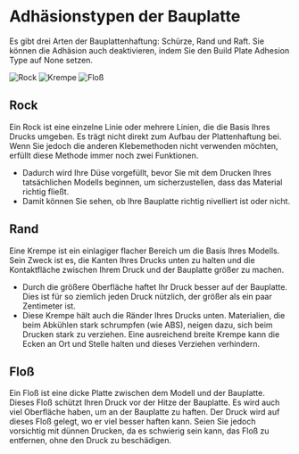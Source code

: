 Adhäsionstypen der Bauplatte
====
Es gibt drei Arten der Bauplattenhaftung: Schürze, Rand und Raft. Sie können die Adhäsion auch deaktivieren, indem Sie den Build Plate Adhesion Type auf None setzen.

![Rock](../images/adhesion_type_skirt.png)
![Krempe](../images/adhesion_type_brim.png)
![Floß](../images/adhesion_type_raft.png)

Rock
----
Ein Rock ist eine einzelne Linie oder mehrere Linien, die die Basis Ihres Drucks umgeben. Es trägt nicht direkt zum Aufbau der Plattenhaftung bei. Wenn Sie jedoch die anderen Klebemethoden nicht verwenden möchten, erfüllt diese Methode immer noch zwei Funktionen.
* Dadurch wird Ihre Düse vorgefüllt, bevor Sie mit dem Drucken Ihres tatsächlichen Modells beginnen, um sicherzustellen, dass das Material richtig fließt.
* Damit können Sie sehen, ob Ihre Bauplatte richtig nivelliert ist oder nicht.

Rand
----
Eine Krempe ist ein einlagiger flacher Bereich um die Basis Ihres Modells. Sein Zweck ist es, die Kanten Ihres Drucks unten zu halten und die Kontaktfläche zwischen Ihrem Druck und der Bauplatte größer zu machen.
* Durch die größere Oberfläche haftet Ihr Druck besser auf der Bauplatte. Dies ist für so ziemlich jeden Druck nützlich, der größer als ein paar Zentimeter ist.
* Diese Krempe hält auch die Ränder Ihres Drucks unten. Materialien, die beim Abkühlen stark schrumpfen (wie ABS), neigen dazu, sich beim Drucken stark zu verziehen. Eine ausreichend breite Krempe kann die Ecken an Ort und Stelle halten und dieses Verziehen verhindern.

Floß
----
Ein Floß ist eine dicke Platte zwischen dem Modell und der Bauplatte. Dieses Floß schützt Ihren Druck vor der Hitze der Bauplatte. Es wird auch viel Oberfläche haben, um an der Bauplatte zu haften. Der Druck wird auf dieses Floß gelegt, wo er viel besser haften kann. Seien Sie jedoch vorsichtig mit dünnen Drucken, da es schwierig sein kann, das Floß zu entfernen, ohne den Druck zu beschädigen.